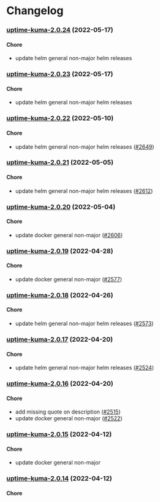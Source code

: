 # Changelog<br>


<a name="uptime-kuma-2.0.24"></a>
### [uptime-kuma-2.0.24](https://github.com/truecharts/apps/compare/uptime-kuma-2.0.23...uptime-kuma-2.0.24) (2022-05-17)

#### Chore

* update helm general non-major helm releases



<a name="uptime-kuma-2.0.23"></a>
### [uptime-kuma-2.0.23](https://github.com/truecharts/apps/compare/uptime-kuma-2.0.22...uptime-kuma-2.0.23) (2022-05-17)

#### Chore

* update helm general non-major helm releases



<a name="uptime-kuma-2.0.22"></a>
### [uptime-kuma-2.0.22](https://github.com/truecharts/apps/compare/uptime-kuma-2.0.21...uptime-kuma-2.0.22) (2022-05-10)

#### Chore

* update helm general non-major helm releases ([#2649](https://github.com/truecharts/apps/issues/2649))



<a name="uptime-kuma-2.0.21"></a>
### [uptime-kuma-2.0.21](https://github.com/truecharts/apps/compare/uptime-kuma-2.0.20...uptime-kuma-2.0.21) (2022-05-05)

#### Chore

* update helm general non-major helm releases ([#2612](https://github.com/truecharts/apps/issues/2612))



<a name="uptime-kuma-2.0.20"></a>
### [uptime-kuma-2.0.20](https://github.com/truecharts/apps/compare/uptime-kuma-2.0.19...uptime-kuma-2.0.20) (2022-05-04)

#### Chore

* update docker general non-major ([#2606](https://github.com/truecharts/apps/issues/2606))



<a name="uptime-kuma-2.0.19"></a>
### [uptime-kuma-2.0.19](https://github.com/truecharts/apps/compare/uptime-kuma-2.0.18...uptime-kuma-2.0.19) (2022-04-28)

#### Chore

* update docker general non-major ([#2577](https://github.com/truecharts/apps/issues/2577))



<a name="uptime-kuma-2.0.18"></a>
### [uptime-kuma-2.0.18](https://github.com/truecharts/apps/compare/uptime-kuma-2.0.17...uptime-kuma-2.0.18) (2022-04-26)

#### Chore

* update helm general non-major helm releases ([#2573](https://github.com/truecharts/apps/issues/2573))



<a name="uptime-kuma-2.0.17"></a>
### [uptime-kuma-2.0.17](https://github.com/truecharts/apps/compare/uptime-kuma-2.0.16...uptime-kuma-2.0.17) (2022-04-20)

#### Chore

* update helm general non-major helm releases ([#2524](https://github.com/truecharts/apps/issues/2524))



<a name="uptime-kuma-2.0.16"></a>
### [uptime-kuma-2.0.16](https://github.com/truecharts/apps/compare/uptime-kuma-2.0.15...uptime-kuma-2.0.16) (2022-04-20)

#### Chore

* add missing quote on description ([#2515](https://github.com/truecharts/apps/issues/2515))
* update docker general non-major ([#2522](https://github.com/truecharts/apps/issues/2522))



<a name="uptime-kuma-2.0.15"></a>
### [uptime-kuma-2.0.15](https://github.com/truecharts/apps/compare/uptime-kuma-2.0.14...uptime-kuma-2.0.15) (2022-04-12)

#### Chore

* update docker general non-major



<a name="uptime-kuma-2.0.14"></a>
### [uptime-kuma-2.0.14](https://github.com/truecharts/apps/compare/uptime-kuma-2.0.13...uptime-kuma-2.0.14) (2022-04-12)

#### Chore

